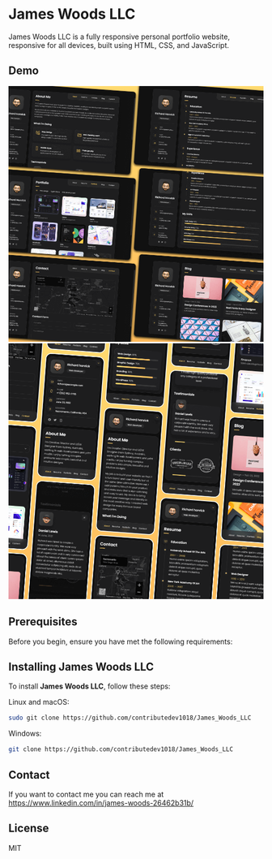 # James Woods LLC

James Woods LLC is a fully responsive personal portfolio website, responsive for all devices, built using HTML, CSS, and JavaScript.

## Demo

![James Woods LLC Desktop Demo](./website-demo-image/desktop.png "Desktop Demo")
![James Woods LLC Mobile Demo](./website-demo-image/mobile.png "Mobile Demo")

## Prerequisites

Before you begin, ensure you have met the following requirements:


## Installing James Woods LLC

To install **James Woods LLC**, follow these steps:

Linux and macOS:

```bash
sudo git clone https://github.com/contributedev1018/James_Woods_LLC
```

Windows:

```bash
git clone https://github.com/contributedev1018/James_Woods_LLC
```

## Contact

If you want to contact me you can reach me at https://www.linkedin.com/in/james-woods-26462b31b/

## License

MIT
